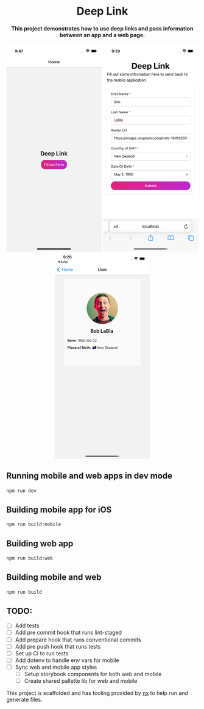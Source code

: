 <p align="center">
  <h1 align="center">Deep Link</h1>
  <h4 align="center">This project demonstrates how to use deep links and pass information between an app and a web page.</h4>
</p>

<p align="center">
  <img width="250" src="./HomeScreenshot.png">
  <img width="250" src="./FormScreenshot.png">
  <img width="250" src="./UserInfoScreenshot.png">
</p>


## Running mobile and web apps in dev mode 
```bash
npm run dev 
```

## Building mobile app for iOS
```bash
npm run build:mobile
```

## Building web app
```bash
npm run build:web
```

## Building mobile and web 
```bash
npm run build
```


## TODO:
- [ ] Add tests
- [ ] Add pre commit hook that runs lint-staged
- [ ] Add prepare hook that runs conventional commits
- [ ] Add pre push hook that runs tests
- [ ] Set up CI to run tests
- [ ] Add dotenv to handle env vars for mobile 
- [ ] Sync web and mobile app styles
  - [ ] Setup storybook components for both web and mobile
  - [ ] Create shared pallette lib for web and mobile

This project is scaffolded and has tooling provided by [nx](https://nx.dev/) to help run and generate files.
